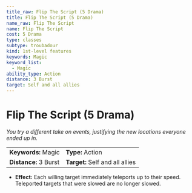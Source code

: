 ```yaml
---
title_raw: Flip The Script (5 Drama)
title: Flip The Script (5 Drama)
name_raw: Flip The Script
name: Flip The Script
cost: 5 Drama
type: classes
subtype: troubadour
kind: 1st-level features
keywords: Magic
keyword_list:
  - Magic
ability_type: Action
distance: 3 Burst
target: Self and all allies
---
```


# Flip The Script (5 Drama)

*You try a different take on events, justifying the new locations everyone ended up in.*

|                       |                                 |
| :-------------------- | :------------------------------ |
| **Keywords:** Magic   | **Type:** Action                |
| **Distance:** 3 Burst | **Target:** Self and all allies |

- **Effect:** Each willing target immediately teleports up to their speed. Teleported targets that were slowed are no longer slowed.
